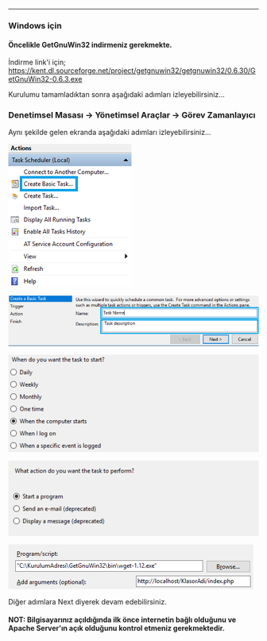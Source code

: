 ___
### Windows için

#### Öncelikle GetGnuWin32 indirmeniz gerekmekte. 

İndirme link'i için;
https://kent.dl.sourceforge.net/project/getgnuwin32/getgnuwin32/0.6.30/GetGnuWin32-0.6.3.exe

Kurulumu tamamladıktan sonra aşağıdaki adımları izleyebilirsiniz...

### Denetimsel Masası -> Yönetimsel Araçlar -> Görev Zamanlayıcı

Aynı şekilde gelen ekranda aşağıdaki adımları izleyebilirsiniz...

![Adım 1](https://github.com/enderimen/at-startup-notification-mail-send/blob/master/Screenshots/1.png "Adım 1")

![Adım 2](https://github.com/enderimen/at-startup-notification-mail-send/blob/master/Screenshots/2.png "Adım 2")

![Adım 3](https://github.com/enderimen/at-startup-notification-mail-send/blob/master/Screenshots/3.png "Adım 3")

![Adım 4](https://github.com/enderimen/at-startup-notification-mail-send/blob/master/Screenshots/4.png "Adım 4")

![Adım 5](https://github.com/enderimen/at-startup-notification-mail-send/blob/master/Screenshots/5.png "Adım 5")

Diğer adımlara Next diyerek devam edebilirsiniz. 

#### NOT: Bilgisayarınız açıldığında ilk önce internetin bağlı olduğunu ve Apache Server'ın açık olduğunu kontrol etmeniz gerekmektedir. 




